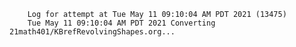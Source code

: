         Log for attempt at Tue May 11 09:10:04 AM PDT 2021 (13475)
        Tue May 11 09:10:04 AM PDT 2021 Converting 21math401/KBrefRevolvingShapes.org...

